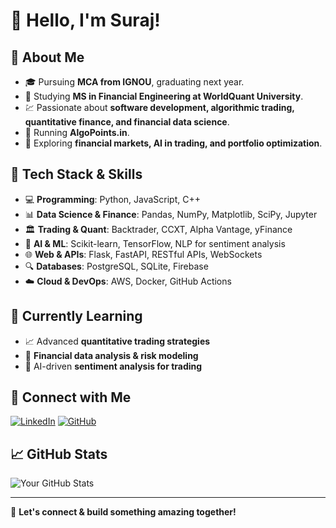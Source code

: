 # 👋 Hello, I'm Suraj!

## 🚀 About Me
- 🎓 Pursuing **MCA from IGNOU**, graduating next year.
- 📘 Studying **MS in Financial Engineering at WorldQuant University**.
- 💹 Passionate about **software development, algorithmic trading, quantitative finance, and financial data science**.
- 🤖 Running  **AlgoPoints.in**.
- 🏦 Exploring **financial markets, AI in trading, and portfolio optimization**.

## 🔧 Tech Stack & Skills
- 💻 **Programming**: Python, JavaScript, C++
- 📊 **Data Science & Finance**: Pandas, NumPy, Matplotlib, SciPy, Jupyter
- 🏛 **Trading & Quant**: Backtrader, CCXT, Alpha Vantage, yFinance
- 🤖 **AI & ML**: Scikit-learn, TensorFlow, NLP for sentiment analysis
- 🌐 **Web & APIs**: Flask, FastAPI, RESTful APIs, WebSockets
- 🔍 **Databases**: PostgreSQL, SQLite, Firebase
- ☁️ **Cloud & DevOps**: AWS, Docker, GitHub Actions

## 🌱 Currently Learning
- 📈 Advanced **quantitative trading strategies**
- 🏦 **Financial data analysis & risk modeling**
- 🤖 AI-driven **sentiment analysis for trading**

## 🔗 Connect with Me
[![LinkedIn](https://img.shields.io/badge/-LinkedIn-blue?style=flat-square&logo=linkedin)](https://linkedin.com/in/your-profile)
[![GitHub](https://img.shields.io/badge/-GitHub-gray?style=flat-square&logo=github)](https://github.com/Suraj-Singh1)

## 📈 GitHub Stats
![Your GitHub Stats](https://github-readme-stats.vercel.app/api?username=Suraj-Singh1&show_icons=true&theme=radical)

---
🚀 **Let's connect & build something amazing together!**
